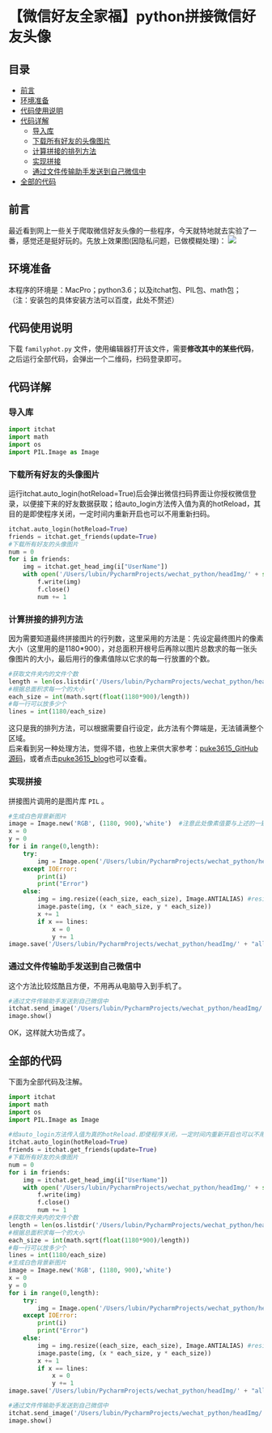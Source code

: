 # 【微信好友全家福】python拼接微信好友头像

## 目录
* [前言](#前言)
* [环境准备](#环境准备)
* [代码使用说明](#代码使用说明)
* [代码详解](#代码详解)
  * [导入库](#导入库)
  * [下载所有好友的头像图片](#下载所有好友的头像图片)
  * [计算拼接的排列方法](#计算拼接的排列方法)
  * [实现拼接](#实现拼接)
  * [通过文件传输助手发送到自己微信中](#通过文件传输助手发送到自己微信中)
* [全部的代码](#全部的代码)

## 前言
最近看到网上一些关于爬取微信好友头像的一些程序，今天就特地就去实验了一番，感觉还是挺好玩的。先放上效果图(因隐私问题，已做模糊处理)：
![](https://github.com/lubin007/wechat_familyphoto/blob/master/img/all.jpg)
## 环境准备
本程序的环境是：MacPro；python3.6；以及itchat包、PIL包、math包； （注：安装包的具体安装方法可以百度，此处不赘述）
## 代码使用说明
下载 `familyphot.py` 文件，使用编辑器打开该文件，需要**修改其中的某些代码**，之后运行全部代码，会弹出一个二维码，扫码登录即可。<br>
## 代码详解
### 导入库
```python
import itchat
import math
import os
import PIL.Image as Image
```
### 下载所有好友的头像图片
运行itchat.auto_login(hotReload=True)后会弹出微信扫码界面让你授权微信登录，以便接下来的好友数据获取；给auto_login方法传入值为真的hotReload，其目的是即使程序关闭，一定时间内重新开启也可以不用重新扫码。
```python
itchat.auto_login(hotReload=True)
friends = itchat.get_friends(update=True)
#下载所有好友的头像图片
num = 0
for i in friends:
    img = itchat.get_head_img(i["UserName"])
    with open('/Users/lubin/PycharmProjects/wechat_python/headImg/' + str(num) + ".jpg",'wb') as f:  #修改为用于存放图片的文件夹位置
        f.write(img)
        f.close()
        num += 1
```
### 计算拼接的排列方法
因为需要知道最终拼接图片的行列数，这里采用的方法是：先设定最终图片的像素大小（这里用的是1180\*900），对总面积开根号后再除以图片总数求的每一张头像图片的大小，最后用行的像素值除以它求的每一行放置的个数。
```python
#获取文件夹内的文件个数
length = len(os.listdir('/Users/lubin/PycharmProjects/wechat_python/headImg')) #修改路径为存放图片的文件夹位置
#根据总面积求每一个的大小
each_size = int(math.sqrt(float(1180*900)/length))
#每一行可以放多少个
lines = int(1180/each_size)
```
这只是我的排列方法，可以根据需要自行设定，此方法有个弊端是，无法铺满整个区域。<br>
后来看到另一种处理方法，觉得不错，也放上来供大家参考：[puke3615_GitHub源码](https://github.com/puke3615/wechat_avatar_python)，或者点击[puke3615_blog](https://puke3615.github.io/2018/07/31/Python-Wechat-Avatar/)也可以查看。

### 实现拼接
拼接图片调用的是图片库 `PIL` 。
```python
#生成白色背景新图片
image = Image.new('RGB', (1180, 900),'white')  #注意此处像素值要与上述的一致
x = 0
y = 0
for i in range(0,length):
    try:
        img = Image.open('/Users/lubin/PycharmProjects/wechat_python/headImg/' + str(i) + ".jpg") #修改路径为存放图片的文件夹位置
    except IOError:
        print(i)
        print("Error")
    else:
        img = img.resize((each_size, each_size), Image.ANTIALIAS) #resize image with high-quality
        image.paste(img, (x * each_size, y * each_size))
        x += 1
        if x == lines:
            x = 0
            y += 1
image.save('/Users/lubin/PycharmProjects/wechat_python/headImg/' + "all.jpg") #存放最终照片的文件夹位置
```
### 通过文件传输助手发送到自己微信中
这个方法比较炫酷且方便，不用再从电脑导入到手机了。
```python
#通过文件传输助手发送到自己微信中
itchat.send_image('/Users/lubin/PycharmProjects/wechat_python/headImg/' + "all.jpg",'filehelper') #修改路径为存放最终照片的文件夹位置
image.show()
```
OK，这样就大功告成了。

## 全部的代码
下面为全部代码及注解。
```python
import itchat
import math
import os
import PIL.Image as Image
 
#给auto_login方法传入值为真的hotReload.即使程序关闭，一定时间内重新开启也可以不用重新扫码
itchat.auto_login(hotReload=True)
friends = itchat.get_friends(update=True)
#下载所有好友的头像图片
num = 0
for i in friends:
    img = itchat.get_head_img(i["UserName"])
    with open('/Users/lubin/PycharmProjects/wechat_python/headImg/' + str(num) + ".jpg",'wb') as f:
        f.write(img)
        f.close()
        num += 1
#获取文件夹内的文件个数
length = len(os.listdir('/Users/lubin/PycharmProjects/wechat_python/headImg'))
#根据总面积求每一个的大小
each_size = int(math.sqrt(float(1180*900)/length))
#每一行可以放多少个
lines = int(1180/each_size)
#生成白色背景新图片
image = Image.new('RGB', (1180, 900),'white')
x = 0
y = 0
for i in range(0,length):
    try:
        img = Image.open('/Users/lubin/PycharmProjects/wechat_python/headImg/' + str(i) + ".jpg")
    except IOError:
        print(i)
        print("Error")
    else:
        img = img.resize((each_size, each_size), Image.ANTIALIAS) #resize image with high-quality
        image.paste(img, (x * each_size, y * each_size))
        x += 1
        if x == lines:
            x = 0
            y += 1
image.save('/Users/lubin/PycharmProjects/wechat_python/headImg/' + "all.jpg")

#通过文件传输助手发送到自己微信中
itchat.send_image('/Users/lubin/PycharmProjects/wechat_python/headImg/' + "all.jpg",'filehelper')
image.show()
```
